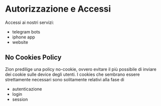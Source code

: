 # Autorizzazione e Accessi

Accessi ai nostri servizi:

- telegram bots
- iphone app
- website

## No Cookies Policy

Zion predilige una policy no-cookie, ovvero evitare il più
possibile di inviare dei cookie sulle device degli utenti. I
cookies che sembrano essere strettamente necessari sono
solitamente relativi alla fase di

- autenticazione
- login
- session
